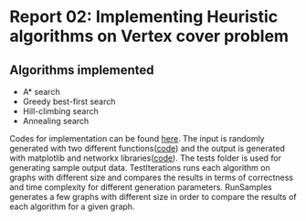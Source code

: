 # Report 02: Implementing Heuristic algorithms on Vertex cover problem
## Algorithms implemented
- A* search
- Greedy best-first search
- Hill-climbing search
- Annealing search

Codes for implementation can be found [here](https://github.com/atrin-hojjat/Uni-AI-Course-Reports/blob/master/Report%2002/Problem%2001%20-%20Vertext%20Cover/solutions/). 
The input is randomly generated with two different functions([code](https://github.com/atrin-hojjat/Uni-AI-Course-Reports/blob/master/Report%2002/Problem%2001%20-%20Vertext%20Cover/generators)) and the output is generated with matplotlib and networkx libraries([code](https://github.com/atrin-hojjat/Uni-AI-Course-Reports/blob/master/Report%2002/Problem%2001%20-%20Vertext%20Cover/visualizers)).
The tests folder is used for generating sample output data. TestIterations runs each algorithm on graphs with different size and compares the results in terms of correctness and time complexity for different generation parameters.
RunSamples generates a few graphs with different size in order to compare the results of each algorithm for a given graph.
